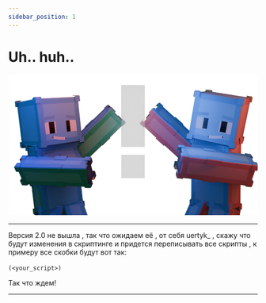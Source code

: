 ```yaml
---
sidebar_position: 1
---
```


# Uh.. huh..
![fd.info0001.png](./fd.info0002.png)

---

Версия 2.0 не вышла , так что ожидаем её , от себя uertyk_ , скажу что будут изменения в скриптинге и придется переписывать все скрипты , к примеру все скобки будут вот так:

```(<your_script>)```

Так что ждем!

---